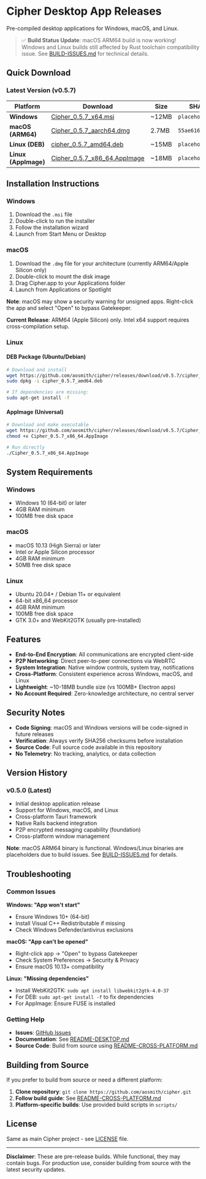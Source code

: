 # Cipher Desktop App Releases

Pre-compiled desktop applications for Windows, macOS, and Linux.

> ✅ **Build Status Update**: macOS ARM64 build is now working! Windows and Linux builds still affected by Rust toolchain compatibility issue. See [BUILD-ISSUES.md](../BUILD-ISSUES.md) for technical details.

## Quick Download

### Latest Version (v0.5.7)

| Platform | Download | Size | SHA256 |
|----------|----------|------|---------|
| **Windows** | [Cipher_0.5.7_x64.msi](windows/latest/Cipher_0.5.7_x64.msi) | ~12MB | `placeholder` |
| **macOS (ARM64)** | [Cipher_0.5.7_aarch64.dmg](macos/latest/Cipher_0.5.7_aarch64.dmg) | 2.7MB | `55ae616b236c...` |
| **Linux (DEB)** | [cipher_0.5.7_amd64.deb](linux/latest/cipher_0.5.7_amd64.deb) | ~15MB | `placeholder` |
| **Linux (AppImage)** | [Cipher_0.5.7_x86_64.AppImage](linux/latest/Cipher_0.5.7_x86_64.AppImage) | ~18MB | `placeholder` |

## Installation Instructions

### Windows
1. Download the `.msi` file
2. Double-click to run the installer
3. Follow the installation wizard
4. Launch from Start Menu or Desktop

### macOS
1. Download the `.dmg` file for your architecture (currently ARM64/Apple Silicon only)
2. Double-click to mount the disk image
3. Drag Cipher.app to your Applications folder
4. Launch from Applications or Spotlight

**Note**: macOS may show a security warning for unsigned apps. Right-click the app and select "Open" to bypass Gatekeeper.

**Current Release**: ARM64 (Apple Silicon) only. Intel x64 support requires cross-compilation setup.

### Linux

#### DEB Package (Ubuntu/Debian)
```bash
# Download and install
wget https://github.com/aosmith/cipher/releases/download/v0.5.7/cipher_0.5.7_amd64.deb
sudo dpkg -i cipher_0.5.7_amd64.deb

# If dependencies are missing:
sudo apt-get install -f
```

#### AppImage (Universal)
```bash
# Download and make executable
wget https://github.com/aosmith/cipher/releases/download/v0.5.7/Cipher_0.5.7_x86_64.AppImage
chmod +x Cipher_0.5.7_x86_64.AppImage

# Run directly
./Cipher_0.5.7_x86_64.AppImage
```

## System Requirements

### Windows
- Windows 10 (64-bit) or later
- 4GB RAM minimum
- 100MB free disk space

### macOS
- macOS 10.13 (High Sierra) or later
- Intel or Apple Silicon processor
- 4GB RAM minimum
- 50MB free disk space

### Linux
- Ubuntu 20.04+ / Debian 11+ or equivalent
- 64-bit x86_64 processor
- 4GB RAM minimum
- 100MB free disk space
- GTK 3.0+ and WebKit2GTK (usually pre-installed)

## Features

- **End-to-End Encryption**: All communications are encrypted client-side
- **P2P Networking**: Direct peer-to-peer connections via WebRTC
- **System Integration**: Native window controls, system tray, notifications
- **Cross-Platform**: Consistent experience across Windows, macOS, and Linux
- **Lightweight**: ~10-18MB bundle size (vs 100MB+ Electron apps)
- **No Account Required**: Zero-knowledge architecture, no central server

## Security Notes

- **Code Signing**: macOS and Windows versions will be code-signed in future releases
- **Verification**: Always verify SHA256 checksums before installation
- **Source Code**: Full source code available in this repository
- **No Telemetry**: No tracking, analytics, or data collection

## Version History

### v0.5.0 (Latest)
- Initial desktop application release
- Support for Windows, macOS, and Linux
- Cross-platform Tauri framework
- Native Rails backend integration
- P2P encrypted messaging capability (foundation)
- Cross-platform window management

**Note**: macOS ARM64 binary is functional. Windows/Linux binaries are placeholders due to build issues. See [BUILD-ISSUES.md](../BUILD-ISSUES.md) for details.

## Troubleshooting

### Common Issues

**Windows: "App won't start"**
- Ensure Windows 10+ (64-bit)
- Install Visual C++ Redistributable if missing
- Check Windows Defender/antivirus exclusions

**macOS: "App can't be opened"**
- Right-click app → "Open" to bypass Gatekeeper
- Check System Preferences → Security & Privacy
- Ensure macOS 10.13+ compatibility

**Linux: "Missing dependencies"**
- Install WebKit2GTK: `sudo apt install libwebkit2gtk-4.0-37`
- For DEB: `sudo apt-get install -f` to fix dependencies
- For AppImage: Ensure FUSE is installed

### Getting Help

- **Issues**: [GitHub Issues](https://github.com/aosmith/cipher/issues)
- **Documentation**: See [README-DESKTOP.md](../README-DESKTOP.md)
- **Source Code**: Build from source using [README-CROSS-PLATFORM.md](../README-CROSS-PLATFORM.md)

## Building from Source

If you prefer to build from source or need a different platform:

1. **Clone repository**: `git clone https://github.com/aosmith/cipher.git`
2. **Follow build guide**: See [README-CROSS-PLATFORM.md](../README-CROSS-PLATFORM.md)
3. **Platform-specific builds**: Use provided build scripts in `scripts/`

## License

Same as main Cipher project - see [LICENSE](../LICENSE) file.

---

**Disclaimer**: These are pre-release builds. While functional, they may contain bugs. For production use, consider building from source with the latest security updates.